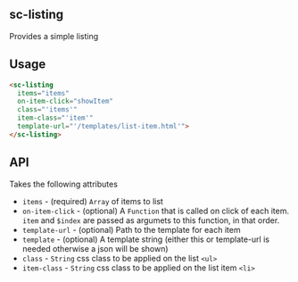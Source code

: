 ## sc-listing

Provides a simple listing

## Usage

```html
<sc-listing
  items="items"
  on-item-click="showItem"
  class="'items'"
  item-class="'item'"
  template-url="'/templates/list-item.html'">
</sc-listing>
```

## API

Takes the following attributes

- `items` - (required) `Array` of items to list
- `on-item-click` - (optional) A `Function` that is called on click of each item. `item` and `$index` are passed as argumets to this function, in that order.
- `template-url` - (optional) Path to the template for each item
- `template` - (optional) A template string (either this or template-url is needed otherwise a json will be shown)
- `class` - `String` css class to be applied on the list `<ul>`
- `item-class` - `String` css class to be applied on the list item `<li>`
